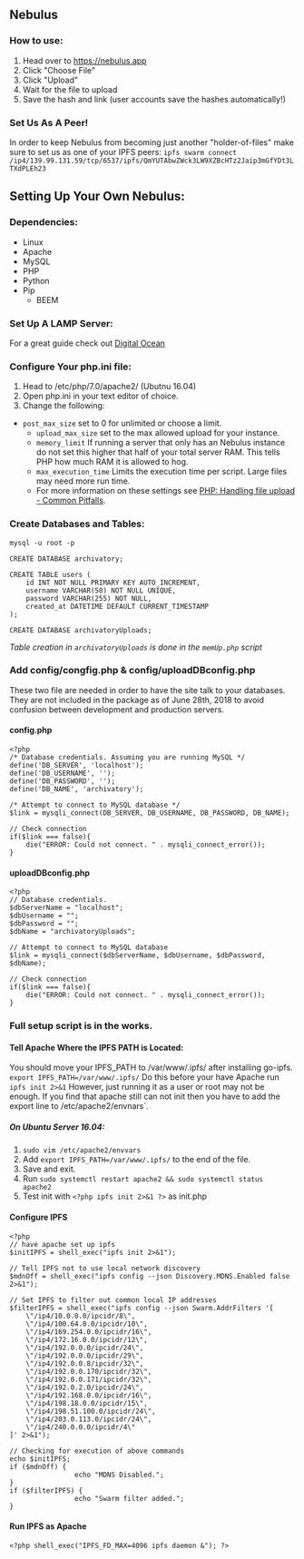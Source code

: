 ## Nebulus
### How to use:
1. Head over to https://nebulus.app
2. Click "Choose File"
3. Click "Upload"
4. Wait for the file to upload
5. Save the hash and link (user accounts save the hashes automatically!)

### Set Us As A Peer!
In order to keep Nebulus from becoming just another "holder-of-files" make sure to set us as one of your IPFS peers:
`ipfs swarm connect /ip4/139.99.131.59/tcp/6537/ipfs/QmYUTAbwZWck3LW9XZBcHTz2Jaip3mGfYDt3LTXdPLEh23`

## Setting Up Your Own Nebulus:
### Dependencies:
- Linux
- Apache
- MySQL
- PHP
- Python
- Pip
  - BEEM

### Set Up A LAMP Server:
For a great guide check out [Digital Ocean](https://www.digitalocean.com/community/tutorials/how-to-install-linux-apache-mysql-php-lamp-stack-on-ubuntu-16-04)

### Configure Your php.ini file:
1. Head to /etc/php/7.0/apache2/ (Ubutnu 16.04)
2. Open php.ini in your text editor of choice.
3. Change the following:
  - `post_max_size` set to 0 for unlimited or choose a limit.
	- `upload_max_size` set to the max allowed upload for your instance.
	- `memory_limit` If running a server that only has an Nebulus instance do not set this higher that half of your total server RAM. This tells PHP how much RAM it is allowed to hog.
	- `max_execution_time` Limits the execution time per script. Large files may need more run time.
	- For more information on these settings see [PHP: Handling file upload - Common Pitfalls](http://www.php.net/manual/en/features.file-upload.common-pitfalls.php).

### Create Databases and Tables:
`mysql -u root -p`
```
CREATE DATABASE archivatory;

CREATE TABLE users (
    id INT NOT NULL PRIMARY KEY AUTO_INCREMENT,
    username VARCHAR(50) NOT NULL UNIQUE,
    password VARCHAR(255) NOT NULL,
    created_at DATETIME DEFAULT CURRENT_TIMESTAMP
);

CREATE DATABASE archivatoryUploads;
```

*Table creation in `archivatoryUploads` is done in the `memUp.php` script*

### Add config/congfig.php & config/uploadDBconfig.php
These two file are needed in order to have the site talk to your databases. They are not included in the package as of June 28th, 2018 to avoid confusion between development and production servers.
#### config.php

```
<?php
/* Database credentials. Assuming you are running MySQL */
define('DB_SERVER', 'localhost');
define('DB_USERNAME', '');
define('DB_PASSWORD', '');
define('DB_NAME', 'archivatory');
 
/* Attempt to connect to MySQL database */
$link = mysqli_connect(DB_SERVER, DB_USERNAME, DB_PASSWORD, DB_NAME);
 
// Check connection
if($link === false){
    die("ERROR: Could not connect. " . mysqli_connect_error());
}

```
#### uploadDBconfig.php

```
<?php
// Database credentials.
$dbServerName = "localhost";
$dbUsername = "";
$dbPassword = "";
$dbName = "archivatoryUploads";
 
// Attempt to connect to MySQL database 
$link = mysqli_connect($dbServerName, $dbUsername, $dbPassword, $dbName);
 
// Check connection
if($link === false){
    die("ERROR: Could not connect. " . mysqli_connect_error());
}
```
### Full setup script is in the works.
#### Tell Apache Where the IPFS PATH is Located:
You should move your IPFS_PATH to /var/www/.ipfs/ after installing go-ipfs.
`export IPFS_PATH=/var/www/.ipfs/`
Do this before your have Apache run `ipfs init 2>&1`
However, just running it as a user or root may not be enough. If you find that
apache still can not init then you have to add the export line to /etc/apache2/envnars`.

##### On Ubuntu Server 16.04:
1. `sudo vim /etc/apache2/envvars`
2. Add `export IPFS_PATH=/var/www/.ipfs/` to the end of the file.
3. Save and exit.
4. Run `sudo systemctl restart apache2 && sudo systemctl status apache2`
5. Test init with `<?php ipfs init 2>&1 ?>` as init.php

#### Configure IPFS
```
<?php
// have apache set up ipfs
$initIPFS = shell_exec("ipfs init 2>&1");

// Tell IPFS not to use local network discovery
$mdnOff = shell_exec("ipfs config --json Discovery.MDNS.Enabled false 2>&1");

// Set IPFS to filter out common local IP addresses
$filterIPFS = shell_exec("ipfs config --json Swarm.AddrFilters '[
	\"/ip4/10.0.0.0/ipcidr/8\",
	\"/ip4/100.64.0.0/ipcidr/10\",
	\"/ip4/169.254.0.0/ipcidr/16\",
	\"/ip4/172.16.0.0/ipcidr/12\",
	\"/ip4/192.0.0.0/ipcidr/24\",
	\"/ip4/192.0.0.0/ipcidr/29\",
	\"/ip4/192.0.0.8/ipcidr/32\",
	\"/ip4/192.0.0.170/ipcidr/32\",
	\"/ip4/192.0.0.171/ipcidr/32\",
	\"/ip4/192.0.2.0/ipcidr/24\",
	\"/ip4/192.168.0.0/ipcidr/16\",
	\"/ip4/198.18.0.0/ipcidr/15\",
	\"/ip4/198.51.100.0/ipcidr/24\",
	\"/ip4/203.0.113.0/ipcidr/24\",
	\"/ip4/240.0.0.0/ipcidr/4\"
]' 2>&1");

// Checking for execution of above commands
echo $initIPFS;
if ($mdnOff) {
				echo "MDNS Disabled.";
}
if ($filterIPFS) {
				echo "Swarm filter added.";
}
```

#### Run IPFS as Apache
`<?php shell_exec("IPFS_FD_MAX=4096 ipfs daemon &"); ?>`
